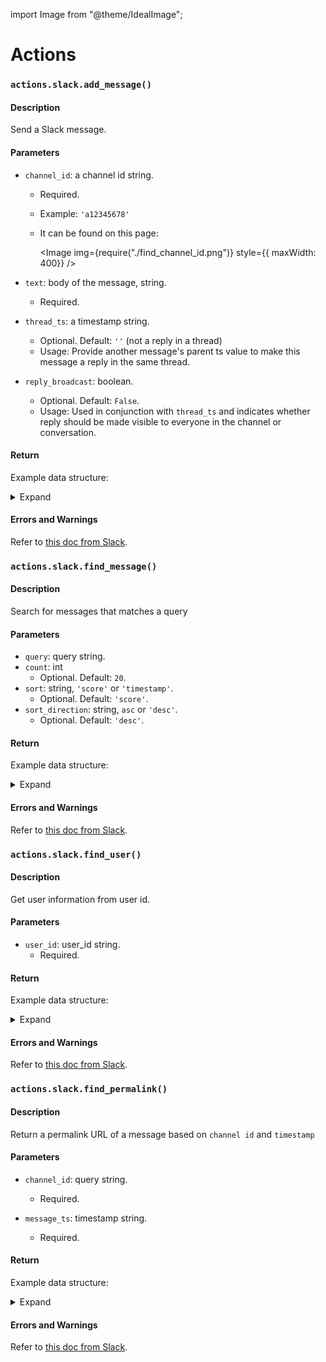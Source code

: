 import Image from "@theme/IdealImage";

# Actions

### `actions.slack.add_message()`

#### Description

Send a Slack message.

#### Parameters

-   `channel_id`: a channel id string.

    -   Required.
    -   Example: `'a12345678'`
    -   It can be found on this page:

        <Image img={require("./find_channel_id.png")} style={{ maxWidth: 400}} />

-   `text`: body of the message, string.
    -   Required.
-   `thread_ts`: a timestamp string.
    -   Optional. Default: `''` (not a reply in a thread)
    -   Usage: Provide another message's parent ts value to make this message a reply in the same thread.
-   `reply_broadcast`: boolean.
    -   Optional. Default: `False`.
    -   Usage: Used in conjunction with `thread_ts` and indicates whether reply should be made visible to everyone in the channel or conversation.

<!-- - icon_emoji: str = '',
- icon_url: str = '' -->

#### Return

Example data structure:

<details><summary>Expand</summary>
<p>

```json
{
    "ok": true,
    "channel": "C123ABC456",
    "ts": "1503435956.000247",
    "message": {
        "text": "Here's a message for you",
        "username": "ecto1",
        "bot_id": "B123ABC456",
        "attachments": [
            {
                "text": "This is an attachment",
                "id": 1,
                "fallback": "This is an attachment's fallback"
            }
        ],
        "type": "message",
        "subtype": "bot_message",
        "ts": "1503435956.000247"
    }
}
```

</p>
</details>

#### Errors and Warnings

Refer to [this doc from Slack](https://api.slack.com/methods/chat.postMessage#errors).

### `actions.slack.find_message()`

#### Description

Search for messages that matches a query

#### Parameters

-   `query`: query string.
-   `count`: int
    -   Optional. Default: `20`.
-   `sort`: string, `'score'` or `'timestamp'`.
    -   Optional. Default: `'score'`.
-   `sort_direction`: string, `asc` or `'desc'`.
    -   Optional. Default: `'desc'`.

#### Return

Example data structure:

<details><summary>Expand</summary>
<p>

```json
{
    "messages": {
        "matches": [
            {
                "channel": {
                    "id": "C12345678",
                    "is_ext_shared": false,
                    "is_mpim": false,
                    "is_org_shared": false,
                    "is_pending_ext_shared": false,
                    "is_private": false,
                    "is_shared": false,
                    "name": "general",
                    "pending_shared": []
                },
                "iid": "cb64bdaa-c1e8-4631-8a91-0f78080113e9",
                "permalink": "https://hitchhikers.slack.com/archives/C12345678/p1508284197000015",
                "team": "T12345678",
                "text": "The meaning of life the universe and everything is 42.",
                "ts": "1508284197.000015",
                "type": "message",
                "user": "U2U85N1RV",
                "username": "roach"
            },
            {
                "channel": {
                    "id": "C12345678",
                    "is_ext_shared": false,
                    "is_mpim": false,
                    "is_org_shared": false,
                    "is_pending_ext_shared": false,
                    "is_private": false,
                    "is_shared": false,
                    "name": "random",
                    "pending_shared": []
                },
                "iid": "9a00d3c9-bd2d-45b0-988b-6cff99ae2a90",
                "permalink": "https://hitchhikers.slack.com/archives/C12345678/p1508795665000236",
                "team": "T12345678",
                "text": "The meaning of life the universe and everything is 101010",
                "ts": "1508795665.000236",
                "type": "message",
                "user": "",
                "username": "robot overlord"
            }
        ],
        "pagination": {
            "first": 1,
            "last": 2,
            "page": 1,
            "page_count": 1,
            "per_page": 20,
            "total_count": 2
        },
        "paging": {
            "count": 20,
            "page": 1,
            "pages": 1,
            "total": 2
        },
        "total": 2
    },
    "ok": true,
    "query": "The meaning of life the universe and everything"
}
```

</p>
</details>

#### Errors and Warnings

Refer to [this doc from Slack](https://api.slack.com/methods/search.messages#errors).

### `actions.slack.find_user()`

#### Description

Get user information from user id.

#### Parameters

-   `user_id`: user_id string.
    -   Required.

#### Return

Example data structure:

<details><summary>Expand</summary>
<p>

```json
{
    "ok": true,
    "user": {
        "id": "W012A3CDE",
        "team_id": "T012AB3C4",
        "name": "spengler",
        "deleted": false,
        "color": "9f69e7",
        "real_name": "Egon Spengler",
        "tz": "America/Los_Angeles",
        "tz_label": "Pacific Daylight Time",
        "tz_offset": -25200,
        "profile": {
            "avatar_hash": "ge3b51ca72de",
            "status_text": "Print is dead",
            "status_emoji": ":books:",
            "real_name": "Egon Spengler",
            "display_name": "spengler",
            "real_name_normalized": "Egon Spengler",
            "display_name_normalized": "spengler",
            "email": "spengler@ghostbusters.example.com",
            "image_original": "https://.../avatar/e3b51ca72dee4ef87916ae2b9240df50.jpg",
            "image_24": "https://.../avatar/e3b51ca72dee4ef87916ae2b9240df50.jpg",
            "image_32": "https://.../avatar/e3b51ca72dee4ef87916ae2b9240df50.jpg",
            "image_48": "https://.../avatar/e3b51ca72dee4ef87916ae2b9240df50.jpg",
            "image_72": "https://.../avatar/e3b51ca72dee4ef87916ae2b9240df50.jpg",
            "image_192": "https://.../avatar/e3b51ca72dee4ef87916ae2b9240df50.jpg",
            "image_512": "https://.../avatar/e3b51ca72dee4ef87916ae2b9240df50.jpg",
            "team": "T012AB3C4"
        },
        "is_admin": true,
        "is_owner": false,
        "is_primary_owner": false,
        "is_restricted": false,
        "is_ultra_restricted": false,
        "is_bot": false,
        "updated": 1502138686,
        "is_app_user": false,
        "has_2fa": false
    }
}
```

</p>
</details>

#### Errors and Warnings

Refer to [this doc from Slack](https://api.slack.com/methods/users.info#errors).

### `actions.slack.find_permalink()`

#### Description

Return a permalink URL of a message based on `channel id` and `timestamp`

#### Parameters

-   `channel_id`: query string.

    -   Required.

-   `message_ts`: timestamp string.
    -   Required.

#### Return

Example data structure:

<details><summary>Expand</summary>
<p>

```json
{
    "ok": true,
    "channel": "C123ABC456",
    "permalink": "https://ghostbusters.slack.com/archives/C1H9RESGA/p135854651500008"
}
```

</p>
</details>

#### Errors and Warnings

Refer to [this doc from Slack](https://api.slack.com/methods/chat.getPermalink#errors).

<!-- Template

### `querystar.actions.slack.`

#### Description
Get

#### Parameters
- `p`: query string.

#### Return
Example data structure:

<details><summary>Expand</summary>
<p>

```json

```

</p>
</details>

#### Errors and Warnings
Refer to [this doc from Slack](https://api.slack.com/methods/search.messages#errors). -->
